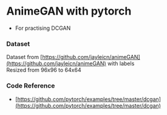 # AnimeGAN with pytorch
* For practising DCGAN  


### Dataset
Dataset from [https://github.com/jayleicn/animeGAN](https://github.com/jayleicn/animeGAN) with labels   
Resized from 96x96 to 64x64

### Code Reference 
* [https://github.com/pytorch/examples/tree/master/dcgan](https://github.com/pytorch/examples/tree/master/dcgan)


